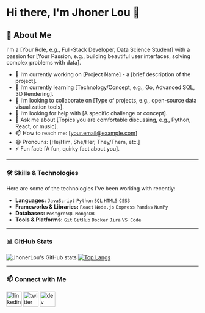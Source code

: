 # Hi there, I'm Jhoner Lou 👋

## 🚀 About Me
I'm a [Your Role, e.g., Full-Stack Developer, Data Science Student] with a passion for [Your Passion, e.g., building beautiful user interfaces, solving complex problems with data].

- 🔭 I’m currently working on [Project Name] - a [brief description of the project].
- 🌱 I’m currently learning [Technology/Concept, e.g., Go, Advanced SQL, 3D Rendering].
- 👯 I’m looking to collaborate on [Type of projects, e.g., open-source data visualization tools].
- 🤔 I’m looking for help with [A specific challenge or concept].
- 💬 Ask me about [Topics you are comfortable discussing, e.g., Python, React, or music].
- 📫 How to reach me: [your.email@example.com]
- 😄 Pronouns: [He/Him, She/Her, They/Them, etc.]
- ⚡ Fun fact: [A fun, quirky fact about you].

---

### 🛠️ Skills & Technologies

Here are some of the technologies I've been working with recently:

- **Languages:** `JavaScript` `Python` `SQL` `HTML5` `CSS3`
- **Frameworks & Libraries:** `React` `Node.js` `Express` `Pandas` `NumPy`
- **Databases:** `PostgreSQL` `MongoDB`
- **Tools & Platforms:** `Git` `GitHub` `Docker` `Jira` `VS Code`

---

### 📊 GitHub Stats

![JhonerLou's GitHub stats](https://github-readme-stats.vercel.app/api?username=JhonerLou&show_icons=true&theme=radical)
[![Top Langs](https://github-readme-stats.vercel.app/api/top-langs/?username=JhonerLou&layout=compact&theme=radical)](https://github.com/anuraghazra/github-readme-stats)

---

### 📫 Connect with Me

[<img src='https://cdn.jsdelivr.net/npm/simple-icons@3.0.1/icons/linkedin.svg' alt='linkedin' height='40'>](https://www.linkedin.com/in/your-linkedin-profile/)  [<img src='https://cdn.jsdelivr.net/npm/simple-icons@3.0.1/icons/twitter.svg' alt='twitter' height='40'>](https://twitter.com/your-twitter-handle)  [<img src='https://cdn.jsdelivr.net/npm/simple-icons@3.0.1/icons/dev-dot-to.svg' alt='dev' height='40'>](https://dev.to/your-dev-profile)
